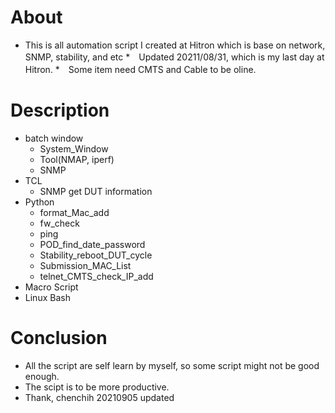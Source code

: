 # About 

* This is all automation script I created at Hitron which is base on network, SNMP, stability, and etc
*　Updated 20211/08/31, which is my last day at Hitron. 
*　Some item need CMTS and Cable to be oline.  

# Description

* batch window
  * System_Window
  * Tool(NMAP, iperf)
  * SNMP
* TCL 
  * SNMP get DUT information
* Python
  * format_Mac_add
  * fw_check
  * ping
  * POD_find_date_password
  * Stability_reboot_DUT_cycle
  * Submission_MAC_List
  * telnet_CMTS_check_IP_add
* Macro Script
* Linux Bash

# Conclusion

* All the script are self learn by myself, so some script might not be good enough.
* The scipt is to be more productive. 
* Thank, chenchih 20210905 updated


